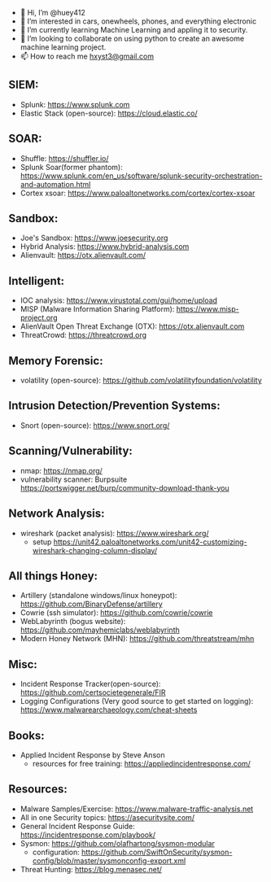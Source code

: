 - 👋 Hi, I’m @huey412
- 👀 I’m interested in cars, onewheels, phones, and everything electronic
- 🌱 I’m currently learning Machine Learning and appling it to security.
- 💞️ I’m looking to collaborate on using python to create an awesome machine learning project.
- 📫 How to reach me hxyst3@gmail.com

<!---
huey412/huey412 is a ✨ special ✨ repository because its `README.md` (this file) appears on your GitHub profile.
You can click the Preview link to take a look at your changes.
--->

## SIEM:
 - Splunk: https://www.splunk.com
 - Elastic Stack (open-source): https://cloud.elastic.co/

## SOAR:
 - Shuffle: https://shuffler.io/
 - Splunk Soar(former phantom): https://www.splunk.com/en_us/software/splunk-security-orchestration-and-automation.html
 - Cortex xsoar: https://www.paloaltonetworks.com/cortex/cortex-xsoar

## Sandbox:
 - Joe's Sandbox: https://www.joesecurity.org
 - Hybrid Analysis: https://www.hybrid-analysis.com
 - Alienvault: https://otx.alienvault.com/
 
## Intelligent:
 - IOC analysis: https://www.virustotal.com/gui/home/upload
 - MISP (Malware Information Sharing Platform): https://www.misp-project.org
 - AlienVault Open Threat Exchange (OTX): https://otx.alienvault.com
 - ThreatCrowd: https://threatcrowd.org

## Memory Forensic:
 - volatility (open-source): https://github.com/volatilityfoundation/volatility

## Intrusion Detection/Prevention Systems:
 - Snort (open-source): https://www.snort.org/

## Scanning/Vulnerability:
 - nmap: https://nmap.org/
 - vulnerability scanner: Burpsuite https://portswigger.net/burp/community-download-thank-you

## Network Analysis:
 - wireshark (packet analysis): https://www.wireshark.org/
   - setup https://unit42.paloaltonetworks.com/unit42-customizing-wireshark-changing-column-display/

## All things Honey:
 - Artillery (standalone windows/linux honeypot): https://github.com/BinaryDefense/artillery
 - Cowrie (ssh simulator): https://github.com/cowrie/cowrie
 - WebLabyrinth (bogus website): https://github.com/mayhemiclabs/weblabyrinth
 - Modern Honey Network (MHN): https://github.com/threatstream/mhn

## Misc:
- Incident Response Tracker(open-source): https://github.com/certsocietegenerale/FIR
- Logging Configurations (Very good source to get started on logging): https://www.malwarearchaeology.com/cheat-sheets

## Books:
- Applied Incident Response by Steve Anson
  - resources for free training: https://appliedincidentresponse.com/

## Resources:
- Malware Samples/Exercise: https://www.malware-traffic-analysis.net
- All in one Security topics: https://asecuritysite.com/
- General Incident Response Guide: https://incidentresponse.com/playbook/
- Sysmon: https://github.com/olafhartong/sysmon-modular
  - configuration: https://github.com/SwiftOnSecurity/sysmon-config/blob/master/sysmonconfig-export.xml
- Threat Hunting: https://blog.menasec.net/

